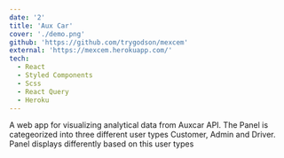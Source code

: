 ```yaml
---
date: '2'
title: 'Aux Car'
cover: './demo.png'
github: 'https://github.com/trygodson/mexcem'
external: 'https://mexcem.herokuapp.com/'
tech:
  - React
  - Styled Components
  - Scss
  - React Query
  - Heroku
---
```


A web app for visualizing analytical data from Auxcar API. The Panel is categeorized into three different user types Customer, Admin and Driver. Panel displays differently based on this user types
